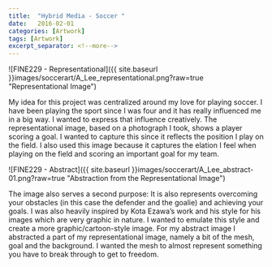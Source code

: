 ```yaml
---
title:  "Hybrid Media - Soccer "
date:   2016-02-01
categories: [Artwork]
tags: [Artwork]
excerpt_separator: <!--more-->
---
```


![FINE229 - Representational]({{ site.baseurl }}images/soccerart/A_Lee_representational.png?raw=true "Representational Image")

My idea for this project was centralized around my love for playing soccer. I have been playing the sport since I was four and it has really influenced me in a big way. I wanted to express that influence creatively. The representational image, based on a photograph I took, shows a player scoring a goal. I wanted to <!--more-->capture this since it reflects the position I play on the field. I also used this image because it captures the elation I feel when playing on the field and scoring an important goal for my team.

![FINE229 - Abstract]({{ site.baseurl }}images/soccerart/A_Lee_abstract-01.png?raw=true "Abstraction from the Representational Image")

The image also serves a second purpose: It is also represents overcoming your obstacles (in this case the defender and the goalie) and achieving your goals. I was also heavily inspired by Kota Ezawa’s work and his style for his images which are very graphic in nature. I wanted to emulate this style and create a more graphic/cartoon-style image. For my abstract image I abstracted a part of my representational image, namely a bit of the mesh, goal and the background. I wanted the mesh to almost represent something you have to break through to get to freedom.